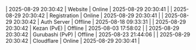 | 2025-08-29 20:30:42 | Website | Online | 2025-08-29 20:30:41 |
| 2025-08-29 20:30:42 | Registration | Online | 2025-08-29 20:30:41 |
| 2025-08-29 20:30:42 | Auth Server | Offline | 2025-08-18 09:33:31 |
| 2025-08-29 20:30:42 | Kezan (PvE) | Offline | 2025-08-03 17:58:02 |
| 2025-08-29 20:30:42 | Gurubashi (PvP) | Offline | 2025-08-23 21:44:06 |
| 2025-08-29 20:30:42 | Cloudflare | Online | 2025-08-29 20:30:41 |
